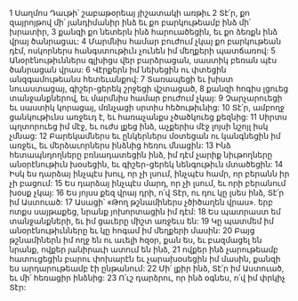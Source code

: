 1 Սաղմոս Դաւթի՝ շաբաթօրեայ յիշատակի առթիւ
2 Տէ՛ր, քո զայրոյթով մի՛ յանդիմանիր ինձ
եւ քո բարկութեամբ ինձ մի՛ խրատիր,
3 քանզի քո նետերն ինձ հարուածեցին,
եւ քո ձեռքն ինձ վրայ ծանրացաւ:
4 Մարմնիս համար բուժում չկայ քո բարկութեան դէմ,
ոսկորներս հանգստութիւն չունեն իմ մեղքերի պատճառով:
5 Անօրէնութիւններս գլխիցս վեր բարձրացան,
սաստիկ բեռան պէս ծանրացան վրաս:
6 Վէրքերն իմ նեխեցին ու փտեցին անզգամութեանս հետեւանքով:
7 Տառապեցի եւ խիստ նուաստացայ,
գիշեր-ցերեկ շրջեցի վշտացած,
8 քանզի հոգիս լցուեց տանջանքներով,
եւ մարմնիս համար բուժում չկայ:
9 Չարչարուեցի եւ սաստիկ կորացայ,
մռնչացի սրտիս հեծութիւնից:
10 Տէ՛ր, ամբողջ ցանկութիւնս առջեւդ է,
եւ հառաչանքս չծածկուեց քեզնից:
11 Սիրտս պղտորուեց իմ մէջ,
եւ ուժս լքեց ինձ, աչքերիս մէջ լոյսի նշոյլ իսկ չմնաց:
12 Բարեկամներս եւ ընկերներս մօտեցան ու կանգնեցին իմ առջեւ,
եւ մերձաւորներս ինձնից հեռու մնացին:
13 Ինձ հետապնդողները բռնադատեցին ինձ,
իմ դէմ չարիք նիւթողները անօրէնութիւն խօսեցին,
եւ գիշեր-ցերեկ նենգութիւն մտածեցին:
14 Իսկ ես դարձայ ինչպէս խուլ, որ չի լսում,
ինչպէս համր, որ բերանն իր չի բացում:
15 Ես դարձայ ինչպէս մարդ, որ չի լսում,
եւ որի բերանում խօսք չկայ:
16 Ես յոյսս քեզ վրայ դրի, ո՛վ Տէր,
ու դու կը լսես ինձ, Տէ՛ր իմ Աստուած:
17 Ասացի՝ «Թող թշնամիներս չծիծաղեն վրաս».
երբ ոտքս սայթաքեց, նրանք յոխորտացին իմ դէմ:
18 Ես պատրաստ եմ տանջանքների,
եւ իմ ցաւերը միշտ առջեւս են:
19 Կը պատմեմ իմ անօրէնութիւնները
եւ կը հոգամ իմ մեղքերի մասին:
20 Բայց թշնամիներն իմ ողջ են ու աւելի հզօր, քան ես,
եւ բազմացել են նրանք, ովքեր յանիրաւի ատում են ինձ,
21 ովքեր ինձ չարութեամբ հատուցեցին բարու փոխարէն
եւ չարախօսեցին իմ մասին,
քանզի ես արդարութեամբ էի ընթանում:
22 Մի՛ լքիր ինձ, Տէ՛ր իմ Աստուած,
եւ մի՛ հեռացիր ինձնից:
23 Ո՛ւշ դարձրու, որ ինձ օգնես,
ո՛վ իմ փրկիչ Տէր:
